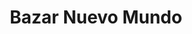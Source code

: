 ---
title: "Bazar Nuevo Mundo"
url: /castello-de-la-plana/bazar-nuevo-mundo/
shop: tienda de variedades
---
